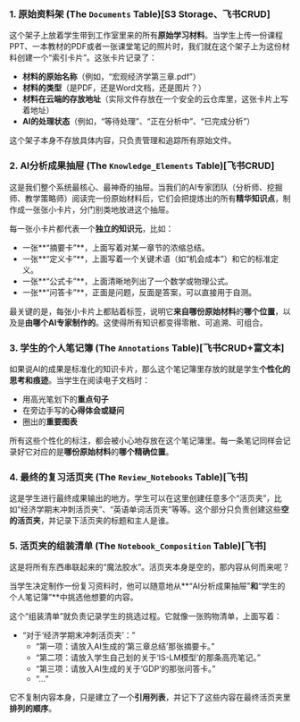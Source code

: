 

### 1. 原始资料架 (The `Documents` Table)[S3 Storage、飞书CRUD]



这个架子上放着学生带到工作室里来的所有**原始学习材料**。当学生上传一份课程PPT、一本教材的PDF或者一张课堂笔记的照片时，我们就在这个架子上为这份材料创建一个“索引卡片”。这张卡片记录了：

- **材料的原始名称**（例如，“宏观经济学第三章.pdf”）
- **材料的类型**（是PDF，还是Word文档，还是图片？）
- **材料在云端的存放地址**（实际文件存放在一个安全的云仓库里，这张卡片上写着地址）
- **AI的处理状态**（例如，“等待处理”、“正在分析中”、“已完成分析”）

这个架子本身不存放具体内容，只负责管理和追踪所有原始文件。



### 2. AI分析成果抽屉 (The `Knowledge_Elements` Table)[飞书CRUD]



这是我们整个系统最核心、最神奇的抽屉。当我们的AI专家团队（分析师、挖掘师、教学策略师）阅读完一份原始材料后，它们会把提炼出的所有**精华知识点**，制作成一张张小卡片，分门别类地放进这个抽屉。

每一张小卡片都代表一个**独立的知识元**，比如：

- 一张**“摘要卡”**，上面写着对某一章节的浓缩总结。
- 一张**“定义卡”**，上面写着一个关键术语（如“机会成本”）和它的标准定义。
- 一张**“公式卡”**，上面清晰地列出了一个数学或物理公式。
- 一张**“问答卡”**，正面是问题，反面是答案，可以直接用于自测。

最关键的是，每张小卡片上都贴着标签，说明它**来自哪份原始材料**的**哪个位置**，以及是**由哪个AI专家制作的**。这使得所有知识都变得零散、可追溯、可组合。



### 3. 学生的个人笔记簿 (The `Annotations` Table)[飞书CRUD+富文本]



如果说AI的成果是标准化的知识卡片，那么这个笔记簿里存放的就是学生**个性化的思考和痕迹**。当学生在阅读电子文档时：

- 用高光笔划下的**重点句子**
- 在旁边手写的**心得体会或疑问**
- 圈出的**重要图表**

所有这些个性化的标注，都会被小心地存放在这个笔记簿里。每一条笔记同样会记录好它对应的是**哪份原始材料**的**哪个精确位置**。



### 4. 最终的复习活页夹 (The `Review_Notebooks` Table)[飞书]



这是学生进行最终成果输出的地方。学生可以在这里创建任意多个“活页夹”，比如“经济学期末冲刺活页夹”、“英语单词活页夹”等等。这个部分只负责创建这些**空的活页夹**，并记录下活页夹的标题和主人是谁。



### 5. 活页夹的组装清单 (The `Notebook_Composition` Table)[飞书]



这是将所有东西串联起来的“魔法胶水”。活页夹本身是空的，那内容从何而来呢？

当学生决定制作一份复习资料时，他可以随意地从**“AI分析成果抽屉”**和**“学生的个人笔记簿”**中挑选他想要的内容。

这个“组装清单”就负责记录学生的挑选过程。它就像一张购物清单，上面写着：

- “对于‘经济学期末冲刺活页夹’：”
  - “第一项：请放入AI生成的‘第三章总结’那张摘要卡。”
  - “第二项：请放入学生自己划的关于‘IS-LM模型’的那条高亮笔记。”
  - “第三项：请放入AI生成的关于‘GDP’的那张问答卡。”
  - “...”

它不复制内容本身，只是建立了一个**引用列表**，并记下了这些内容在最终活页夹里**排列的顺序**。



